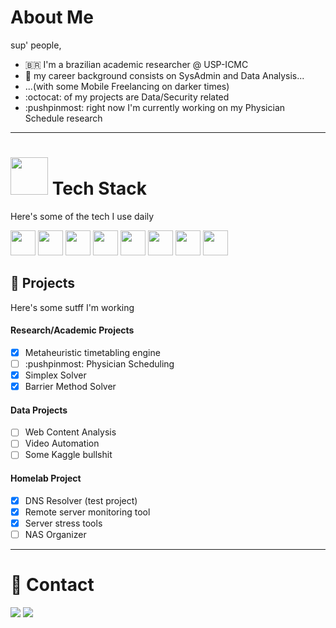 # About Me

sup' people,

- 🇧🇷 I'm a brazilian academic researcher @ USP-ICMC
- :bookmark_tabs: my career background consists on SysAdmin and Data Analysis...
- ...(with some Mobile Freelancing on darker times)
- :octocat: of my projects are Data/Security related
- :pushpinmost: right now I'm currently working on my Physician Schedule research

---
# <img loading="lazy" src="https://cdn.jsdelivr.net/gh/devicons/devicon/icons/git/git-original.svg" width="60" height="60" /> Tech Stack

Here's some of the tech I use daily

<img loading="lazy" src="https://cdn.jsdelivr.net/gh/devicons/devicon/icons/c/c-original.svg" width="40" height="40" /> <img img loading="lazy" src="https://cdn.jsdelivr.net/gh/devicons/devicon/icons/docker/docker-plain-wordmark.svg" width="40" height="40" /> <img loading="lazy" src="https://cdn.jsdelivr.net/gh/devicons/devicon/icons/go/go-original-wordmark.svg" width="40" height="40" /> <img loading="lazy" src="https://cdn.jsdelivr.net/gh/devicons/devicon/icons/java/java-original-wordmark.svg" width="40" height="40" /> <img loading="lazy" src="https://cdn.jsdelivr.net/gh/devicons/devicon/icons/mysql/mysql-original-wordmark.svg" width="40" height="40" /> <img loading="lazy" src="https://cdn.jsdelivr.net/gh/devicons/devicon/icons/nodejs/nodejs-original-wordmark.svg" width="40" height="40" /> <img loading="lazy" src="https://cdn.jsdelivr.net/gh/devicons/devicon/icons/python/python-original.svg" width="40" height="40" /> <img loading="lazy" src="https://cdn.jsdelivr.net/gh/devicons/devicon/icons/bash/bash-plain.svg" width="40" height="40" />
          
## 📝 Projects

Here's some sutff I'm working

#### Research/Academic Projects
- [x] Metaheuristic timetabling engine 
- [ ] :pushpinmost: Physician Scheduling
- [x] Simplex Solver
- [x] Barrier Method Solver 
#### Data Projects
- [ ] Web Content Analysis
- [ ] Video Automation
- [ ] Some Kaggle bullshit

#### Homelab Project
- [x] DNS Resolver (test project)
- [x] Remote server monitoring tool
- [x] Server stress tools
- [ ] NAS Organizer
---
# 💬 Contact

<a href = "mailto:rafflezs@protonmail.com"><img loading="lazy" src="https://img.shields.io/badge/Gmail-D14836?style=for-the-badge&logo=gmail&logoColor=white" target="_blank"></a>
<a href="https://www.linkedin.com/in/thiago-mariotti-37199a161" target="_blank"><img loading="lazy" src="https://img.shields.io/badge/-LinkedIn-%230077B5?style=for-the-badge&logo=linkedin&logoColor=white" target="_blank"></a>   
